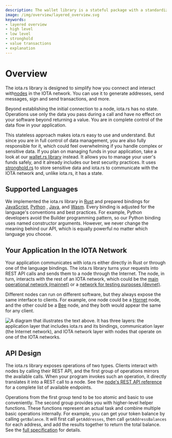 ```yaml
---
description: The wallet library is a stateful package with a standardized interface for developers to build applications involving IOTA value transactions.
image: /img/overview/layered_overview.svg
keywords:
- layered overview
- high level
- low level
- stronghold
- value transactions
- explanation
---
```

# Overview

The iota.rs library is designed to simplify how you connect and interact
with[nodes](https://wiki.iota.org/chrysalis-docs/node_software) in the IOTA network. You can use it to generate
addresses, send messages, sign and send transactions, and more.

Beyond establishing the initial connection to a node, iota.rs has no state. Operations use only the data you pass during
a call and have no effect on your software beyond returning a value. You are in complete control of the data flow in
your application.

This stateless approach makes iota.rs easy to use and understand. But since you are in full control of data management,
you are also fully responsible for it, which could feel overwhelming if you handle complex or sensitive data. If you
plan on managing funds in your application, take a look at
our [wallet.rs library](https://wiki.iota.org/wallet.rs/welcome) instead. It allows you to manage your user's funds
safely, and it already includes our best security practices. It
uses [stronghold.rs](https://wiki.iota.org/stronghold.rs/welcome) to store sensitive data and iota.rs to communicate
with the IOTA network and, unlike iota.rs, it has a state.

## Supported Languages

We implemented the iota.rs library in [Rust](libraries/rust/getting_started) and prepared bindings
for [JavaScript](libraries/nodejs/getting_started), [Python](libraries/python/getting_started)
, [Java](libraries/java/getting_started), and [Wasm](libraries/wasm/getting_started). Every binding is adjusted for the
language's conventions and best practices. For example, Python developers avoid the Builder programming pattern, so our
Python binding uses named constructor arguments. However, we never change the meaning behind our API, which is equally
powerful no matter which language you choose.

## Your Application In the IOTA Network

Your application communicates with iota.rs either directly in Rust or through one of the language bindings. The iota.rs
library turns your requests into REST API calls and sends them to a node through the Internet. The node, in turn,
interacts with the rest of an IOTA network, which could be
the [main operational network (mainnet)](https://wiki.iota.org/chrysalis-docs/mainnet) or
a [network for testing purposes (devnet)](https://wiki.iota.org/chrysalis-docs/devnet).

Different nodes can run on different software, but they always expose the same interface to clients. For example, one
node could be a [Hornet](https://wiki.iota.org/hornet/welcome) node, and the other could be
a [Bee](https://wiki.iota.org/bee/welcome) node, and they both would appear the same for any client.

![A diagram that illustrates the text above. It has three layers: the application layer that includes iota.rs and its bindings, communication layer (the Internet network), and IOTA network layer with nodes that operate on one of the IOTA networks.](/img/overview/layered_overview.svg "An overview of IOTA layers.")

## API Design

The iota.rs library exposes operations of two types. Clients interact with nodes by calling their REST API, and the
first group of operations mirrors the available calls. When your program invokes such an operation, it directly
translates it into a REST call to a node. See
the [node's REST API reference](https://editor.swagger.io/?url=https://raw.githubusercontent.com/rufsam/protocol-rfcs/master/text/0026-rest-api/0026-rest-api.yaml)
for a complete list of available endpoints.

Operations from the first group tend to be too atomic and basic to use conveniently. The second group provides you with
higher-level helper functions. These functions represent an actual task and combine multiple basic operations
internally. For example, you can get your token balance by calling `getBalance`. It will first call `getAddresses`, then
call `getAddressBalances` for each address, and add the results together to return the total balance. See
the [full specification](./specs) for details.



